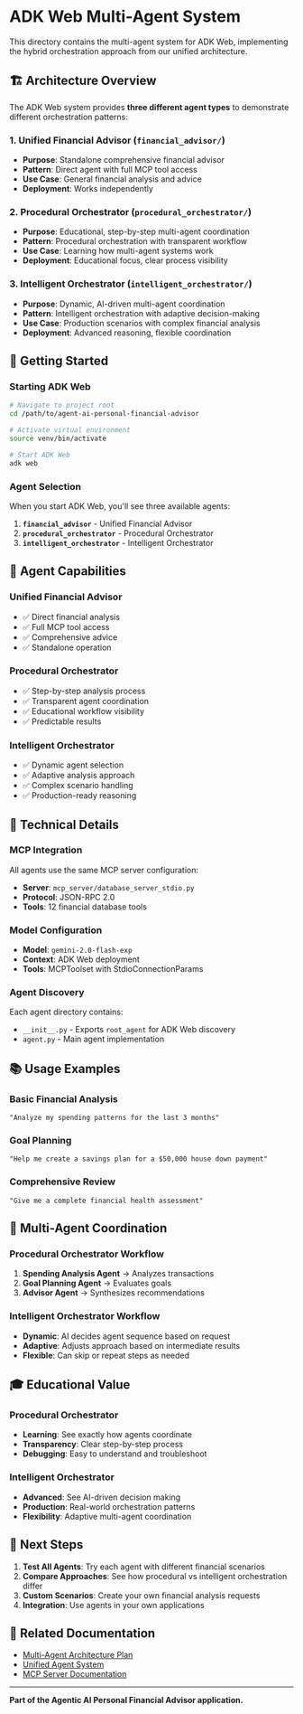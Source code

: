 # ADK Web Multi-Agent System

This directory contains the multi-agent system for ADK Web, implementing the hybrid orchestration approach from our unified architecture.

## 🏗️ **Architecture Overview**

The ADK Web system provides **three different agent types** to demonstrate different orchestration patterns:

### 1. **Unified Financial Advisor** (`financial_advisor/`)
- **Purpose**: Standalone comprehensive financial advisor
- **Pattern**: Direct agent with full MCP tool access
- **Use Case**: General financial analysis and advice
- **Deployment**: Works independently

### 2. **Procedural Orchestrator** (`procedural_orchestrator/`)
- **Purpose**: Educational, step-by-step multi-agent coordination
- **Pattern**: Procedural orchestration with transparent workflow
- **Use Case**: Learning how multi-agent systems work
- **Deployment**: Educational focus, clear process visibility

### 3. **Intelligent Orchestrator** (`intelligent_orchestrator/`)
- **Purpose**: Dynamic, AI-driven multi-agent coordination
- **Pattern**: Intelligent orchestration with adaptive decision-making
- **Use Case**: Production scenarios with complex financial analysis
- **Deployment**: Advanced reasoning, flexible coordination

## 🚀 **Getting Started**

### **Starting ADK Web**
```bash
# Navigate to project root
cd /path/to/agent-ai-personal-financial-advisor

# Activate virtual environment
source venv/bin/activate

# Start ADK Web
adk web
```

### **Agent Selection**
When you start ADK Web, you'll see three available agents:

1. **`financial_advisor`** - Unified Financial Advisor
2. **`procedural_orchestrator`** - Procedural Orchestrator  
3. **`intelligent_orchestrator`** - Intelligent Orchestrator

## 🎯 **Agent Capabilities**

### **Unified Financial Advisor**
- ✅ Direct financial analysis
- ✅ Full MCP tool access
- ✅ Comprehensive advice
- ✅ Standalone operation

### **Procedural Orchestrator**
- ✅ Step-by-step analysis process
- ✅ Transparent agent coordination
- ✅ Educational workflow visibility
- ✅ Predictable results

### **Intelligent Orchestrator**
- ✅ Dynamic agent selection
- ✅ Adaptive analysis approach
- ✅ Complex scenario handling
- ✅ Production-ready reasoning

## 🔧 **Technical Details**

### **MCP Integration**
All agents use the same MCP server configuration:
- **Server**: `mcp_server/database_server_stdio.py`
- **Protocol**: JSON-RPC 2.0
- **Tools**: 12 financial database tools

### **Model Configuration**
- **Model**: `gemini-2.0-flash-exp`
- **Context**: ADK Web deployment
- **Tools**: MCPToolset with StdioConnectionParams

### **Agent Discovery**
Each agent directory contains:
- `__init__.py` - Exports `root_agent` for ADK Web discovery
- `agent.py` - Main agent implementation

## 📚 **Usage Examples**

### **Basic Financial Analysis**
```
"Analyze my spending patterns for the last 3 months"
```

### **Goal Planning**
```
"Help me create a savings plan for a $50,000 house down payment"
```

### **Comprehensive Review**
```
"Give me a complete financial health assessment"
```

## 🔄 **Multi-Agent Coordination**

### **Procedural Orchestrator Workflow**
1. **Spending Analysis Agent** → Analyzes transactions
2. **Goal Planning Agent** → Evaluates goals
3. **Advisor Agent** → Synthesizes recommendations

### **Intelligent Orchestrator Workflow**
- **Dynamic**: AI decides agent sequence based on request
- **Adaptive**: Adjusts approach based on intermediate results
- **Flexible**: Can skip or repeat steps as needed

## 🎓 **Educational Value**

### **Procedural Orchestrator**
- **Learning**: See exactly how agents coordinate
- **Transparency**: Clear step-by-step process
- **Debugging**: Easy to understand and troubleshoot

### **Intelligent Orchestrator**
- **Advanced**: See AI-driven decision making
- **Production**: Real-world orchestration patterns
- **Flexibility**: Adaptive multi-agent coordination

## 🚀 **Next Steps**

1. **Test All Agents**: Try each agent with different financial scenarios
2. **Compare Approaches**: See how procedural vs intelligent orchestration differ
3. **Custom Scenarios**: Create your own financial analysis requests
4. **Integration**: Use agents in your own applications

## 📖 **Related Documentation**

- [Multi-Agent Architecture Plan](../MULTI_AGENT_ARCHITECTURE_PLAN.md)
- [Unified Agent System](../agents/unified/README.md)
- [MCP Server Documentation](../mcp_server/README.md)

---

**Part of the Agentic AI Personal Financial Advisor application.**
